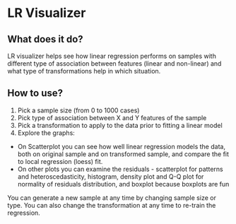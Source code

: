 
LR Visualizer
=============

## What does it do?
LR visualizer helps see how linear regression performs on samples with different type of association between features (linear and non-linear) and what type of transformations help in which situation.

## How to use?
1. Pick a sample size (from 0 to 1000 cases)
2. Pick type of association between X and Y features of the sample
3. Pick a transformation to apply to the data prior to fitting a linear model
4. Explore the graphs:
* On Scatterplot you can see how well linear regression models the data, both on original sample and on transformed sample, and compare the fit to local regression (loess) fit.
* On other plots you can examine the residuals - scatterplot for patterns and heteroscedasticity, histogram, density plot and Q-Q plot for normality of residuals distribution, and boxplot because boxplots are fun

You can generate a new sample at any time by changing sample size or type. You can also change the transformation at any time to re-train the regression.